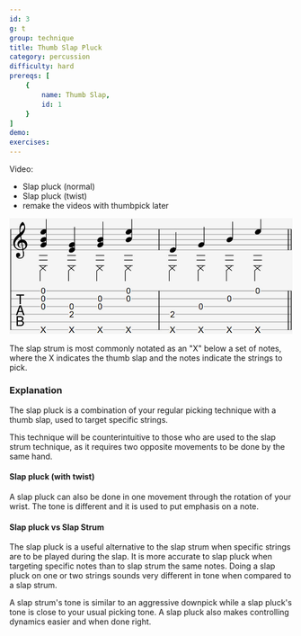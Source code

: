 ```yaml
---
id: 3
g: t
group: technique
title: Thumb Slap Pluck
category: percussion
difficulty: hard
prereqs: [
    {
        name: Thumb Slap,
        id: 1
    }
]
demo: 
exercises:
---
```


Video:
- Slap pluck (normal)
- Slap pluck (twist)
- remake the videos with thumbpick later

<div class="tabImg">
  <img src="thumb-slap-pluck.jpg" />
</div>

The slap strum is most commonly notated as an "X" below a set of notes, where the X indicates the thumb slap and the notes indicate the strings to pick.

### Explanation

The slap pluck is a combination of your regular picking technique with a thumb slap, used to target specific strings. 

This technique will be counterintuitive to those who are used to the slap strum technique, as it requires two opposite movements to be done by the same hand.

#### Slap pluck (with twist)

A slap pluck can also be done in one movement through the rotation of your wrist. The <span class="tt" data-tip="the note's sound depending on your guitar and how you play">tone</span> is different and it is used to put emphasis on a note.

#### Slap pluck vs Slap Strum

The slap pluck is a useful alternative to the slap strum when specific strings are to be played during the slap. It is more accurate to slap pluck when targeting specific notes than to slap strum the same notes. Doing a slap pluck on one or two strings sounds very different in <span class="tt" data-tip="the note's sound depending on your guitar and how you play">tone</span> when compared to a slap strum. 

A slap strum's tone is similar to an aggressive downpick while a slap pluck's tone is close to your usual picking tone. A slap pluck also makes controlling dynamics easier and when done right.
